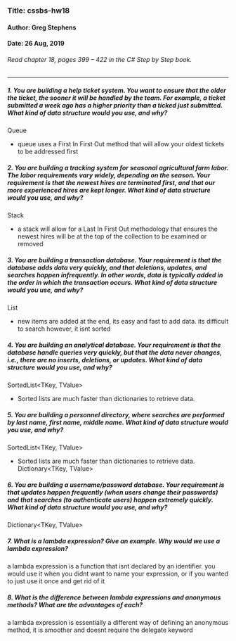### Title: cssbs-hw18
#### Author: Greg Stephens
#### Date: 26 Aug, 2019

###### Read chapter 18, pages 399 – 422 in the C# Step by Step book.
___
##### 1. You are building a help ticket system. You want to ensure that the older the ticket, the sooner it will be handled by the team. For example, a ticket submitted a week ago has a higher priority than a ticked just submitted. What kind of data structure would you use, and why?
Queue<T>
- queue uses a First In First Out method that will allow your oldest tickets to be addressed first

##### 2. You are building a tracking system for seasonal agricultural farm labor. The labor requirements vary widely, depending on the season. Your requirement is that the newest hires are terminated first, and that our more experienced hires are kept longer. What kind of data structure would you use, and why?
Stack<T>
- a stack will allow for a Last In First Out methodology that ensures the newest hires will be at the top of the collection to be examined or removed

##### 3. You are building a transaction database. Your requirement is that the database adds data very quickly, and that deletions, updates, and searches happen infrequently. In other words, data is typically added in the order in which the transaction occurs. What kind of data structure would you use, and why?
List<T>
- new items are added at the end, its easy and fast to add data. its difficult to search however, it isnt sorted
##### 4. You are building an analytical database. Your requirement is that the database handle queries very quickly, but that the data never changes, i.e., there are no inserts, deletions, or updates. What kind of data structure would you use, and why?
SortedList<TKey, TValue>
- Sorted lists are much faster than dictionaries to retrieve data.

##### 5. You are building a personnel directory, where searches are performed by last name, first name, middle name. What kind of data structure would you use, and why?
SortedList<TKey, TValue>
- Sorted lists are much faster than dictionaries to retrieve data.
Dictionary<TKey, TValue>

##### 6. You are building a username/password database. Your requirement is that updates happen frequently (when users change their passwords) and that searches (to authenticate users) happen extremely quickly. What kind of data structure would you use, and why?
Dictionary<TKey, TValue>

##### 7. What is a lambda expression? Give an example. Why would we use a lambda expression?
a lambda expression is a function that isnt declared by an identifier. you would use it when you didnt want to name your expression, or if you wanted to just use it once and get rid of it

##### 8. What is the difference between lambda expressions and anonymous methods? What are the advantages of each?
a lambda expression is essentially a different way of defining an anonymous method, it is smoother and doesnt require the delegate keyword
